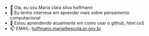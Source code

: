 - 👋 Ola, eu sou Maria clara silva hoffmann
- 👀 Eu tenho interrese em aprender mais sobre pensamento computacional
- 🌱 Estou aprendendo atualmente em como usar o github, html csS
- 📫 EMAIL: hoffmann.maria@escola.pr.gov.br

<!---
mariaclarash/mariaclarash is a ✨ special ✨ repository because its `README.md` (this file) appears on your GitHub profile.
You can click the Preview link to take a look at your changes.
--->
